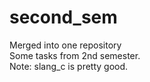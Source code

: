 # second_sem
Merged into one repository   
Some tasks from 2nd semester.  
Note: slang_c is pretty good.   
